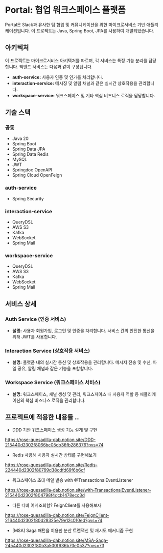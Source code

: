 # Portal: 협업 워크스페이스 플랫폼

Portal은 Slack과 유사한 팀 협업 및 커뮤니케이션을 위한 마이크로서비스 기반 애플리케이션입니다. 이 프로젝트는 Java, Spring Boot, JPA를 사용하여 개발되었습니다.

## 아키텍처

이 프로젝트는 마이크로서비스 아키텍처를 따르며, 각 서비스는 특정 기능 분리를 담당합니다. 백엔드 서비스는 다음과 같이 구성됩니다.

*   **auth-service:** 사용자 인증 및 인가를 처리합니다.
*   **interaction-service:** 메시징 및 알림 채널과 같은 실시간 상호작용을 관리합니다.
*   **workspace-service:** 워크스페이스 및 기타 핵심 비즈니스 로직을 담당합니다.

## 기술 스택

### 공통
*   Java 20
*   Spring Boot
*   Spring Data JPA
*   Spring Data Redis
*   MySQL
*   JWT
*   Springdoc OpenAPI
*   Spring Cloud OpenFeign

### auth-service
*   Spring Security

### interaction-service
*   QueryDSL
*   AWS S3
*   Kafka
*   WebSocket
*   Spring Mail

### workspace-service
*   QueryDSL
*   AWS S3
*   Kafka
*   WebSocket
*   Spring Mail

## 서비스 상세

### Auth Service (인증 서비스)

*   **설명:** 사용자 회원가입, 로그인 및 인증을 처리합니다. 서비스 간의 안전한 통신을 위해 JWT를 사용합니다.

### Interaction Service (상호작용 서비스)

*   **설명:** 플랫폼 내의 실시간 통신 및 상호작용을 관리합니다. 메시지 전송 및 수신, 파일 공유, 알림 채널과 같은 기능을 포함합니다.

### Workspace Service (워크스페이스 서비스)

*   **설명:** 워크스페이스, 채널 생성 및 관리, 워크스페이스 내 사용자 역할 등 애플리케이션의 핵심 비즈니스 로직을 관리합니다.

## 프로젝트에 적용한 내용들 ..

- DDD 기반 워크스페이스 생성 기능 설계 및 구현

https://rose-quesadilla-dab.notion.site/DDD-215440d2302f8066bc05cb36fb286376?pvs=74

- Redis 사용해 사용자 실시간 상태를 구현해보기

https://rose-quesadilla-dab.notion.site/Redis-224440d2302f80799d38cdfd69f6b6cf

- 워크스페이스 초대 메일 발송 with @TransactionalEventListener

https://rose-quesadilla-dab.notion.site/with-TransactionalEventListener-215440d2302f804798f4dcb1478ecc3d

- 다른 디비 어케조회함? FeignClient를 사용해보자

https://rose-quesadilla-dab.notion.site/FeignClient-216440d2302f80d28325e79e12c010ed?pvs=74

- [MSA] Saga 패턴을 이용한 분산 트랜잭션 및 재시도 메커니즘 구현

https://rose-quesadilla-dab.notion.site/MSA-Saga-245440d2302f80b3a500f636b70e0537?pvs=73


